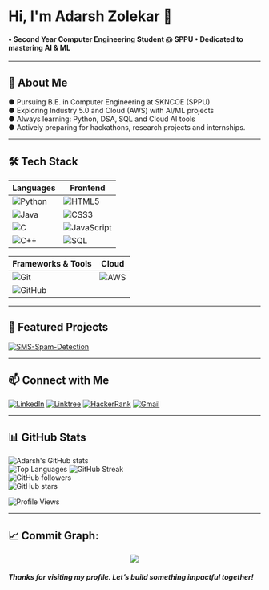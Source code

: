 # Hi, I'm Adarsh Zolekar 👋  

<h4>
• Second Year Computer Engineering Student @ SPPU 
• Dedicated to mastering AI & ML
</h4>

---

## 🚀 About Me
● Pursuing B.E. in Computer Engineering at SKNCOE (SPPU)  
● Exploring Industry 5.0 and Cloud (AWS) with AI/ML projects   
● Always learning: Python, DSA, SQL and Cloud AI tools  
● Actively preparing for hackathons, research projects and internships. 

---

## 🛠️ Tech Stack  

| **Languages** | **Frontend** |
|---------------|--------------|
| ![Python](https://img.shields.io/badge/Python-3776AB?style=flat-square&logo=python&logoColor=white) | ![HTML5](https://img.shields.io/badge/HTML5-E34F26?style=flat-square&logo=html5&logoColor=white) |
| ![Java](https://img.shields.io/badge/Java-007396?style=flat-square&logo=java&logoColor=white) | ![CSS3](https://img.shields.io/badge/CSS3-1572B6?style=flat-square&logo=css3&logoColor=white) |
| ![C](https://img.shields.io/badge/C-A8B9CC?style=flat-square&logo=c&logoColor=white) | ![JavaScript](https://img.shields.io/badge/JavaScript-F7DF1E?style=flat-square&logo=javascript&logoColor=black) |
| ![C++](https://img.shields.io/badge/C++-00599C?style=flat-square&logo=cplusplus&logoColor=white) | ![SQL](https://img.shields.io/badge/SQL-4479A1?style=flat-square&logo=mysql&logoColor=white) |

| **Frameworks & Tools** | **Cloud** |
|-------------------------|-----------|
| ![Git](https://img.shields.io/badge/Git-F05032?style=flat-square&logo=git&logoColor=white) | ![AWS](https://img.shields.io/badge/AWS-232F3E?style=flat-square&logo=amazon-aws&logoColor=white) |
| ![GitHub](https://img.shields.io/badge/GitHub-181717?style=flat-square&logo=github&logoColor=white) | |

---

## 📌 **Featured Projects**

[![SMS-Spam-Detection](https://github-readme-stats.vercel.app/api/pin/?username=AdarshZolekar&repo=SMS-Spam-Detection&theme=dark)](https://github.com/AdarshZolekar/SMS-Spam-Detection)

---

## 📫 Connect with Me    

[![LinkedIn](https://img.shields.io/badge/LinkedIn-0A66C2?logo=linkedin&logoColor=white)](https://www.linkedin.com/in/adarshzolekar)
[![Linktree](https://img.shields.io/badge/Linktree-39E09B?logo=linktree&logoColor=white)](https://linktr.ee/AdarshZolekar)
[![HackerRank](https://img.shields.io/badge/HackerRank-2EC866?logo=hackerrank&logoColor=white)](https://www.hackerrank.com/profile/adarshzolekar)
[![Gmail](https://img.shields.io/badge/Gmail-EA4335?logo=gmail&logoColor=white)](mailto:adarshzolekar90@gmail.com)

---

## 📊 GitHub Stats
![Adarsh's GitHub stats](https://github-readme-stats.vercel.app/api?username=AdarshZolekar&show_icons=true&theme=radical)  
![Top Languages](https://github-readme-stats.vercel.app/api/top-langs/?username=AdarshZolekar&layout=compact&theme=radical)
![GitHub Streak](https://github-readme-streak-stats.herokuapp.com/?user=AdarshZolekar&theme=radical)  
![GitHub followers](https://img.shields.io/github/followers/AdarshZolekar?style=social)  
![GitHub stars](https://img.shields.io/github/stars/AdarshZolekar?style=social) 

![Profile Views](https://komarev.com/ghpvc/?username=AdarshZolekar&style=flat-square&color=blue)

---

## 📈 **Commit Graph:**
<p align="center">
  <img src="https://github-readme-activity-graph.vercel.app/graph?username=AdarshZolekar&theme=tokyo-night&hide_border=true" />
</p>
<h5>
Thanks for visiting my profile. Let’s build something impactful together!
</h5>
